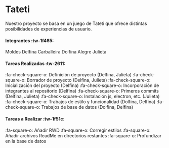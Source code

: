 # Tateti
Nuestro proyecto se basa en un juego de Tateti que ofrece distintas posibilidades de experiencias de usuario.

#### Integrantes  :tw-1f465:
Moldes Delfina
Carballeira Dolfina
Alegre Julieta

#### Tareas Realizadas :tw-2611:
:fa-check-square-o: Definición de proyecto (Delfina, Julieta)
:fa-check-square-o: Borrador de proyecto (Delfina, Julieta)
:fa-check-square-o: Inicialización del proyecto (Delfina)
:fa-check-square-o: Incorporación de integrantes al repositorio (Delfina)
:fa-check-square-o: Primeros commits (Delfina, Julieta)
:fa-check-square-o: Instalación js, electron, etc. (Julieta)
:fa-check-square-o: Trabajos de estilo y funcionalidad (Dolfina, Delfina)
:fa-check-square-o: Trabajos de base de datos (Dolfina, Delfina)

#### Tareas a Realizar :tw-1f51c:
:fa-square-o: Añadir RWD
:fa-square-o: Corregir estilos
:fa-square-o: Añadir archivos ReadMe en directorios restantes
:fa-square-o: Profundizar en la base de datos
